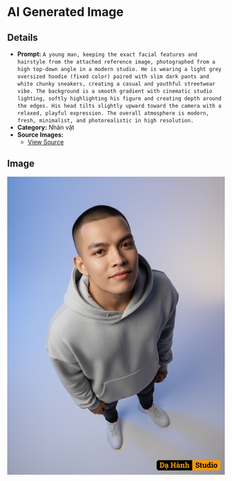 # AI Generated Image

## Details
- **Prompt:** `A young man, keeping the exact facial features and hairstyle from the attached reference image, photographed from a high top-down angle in a modern studio. He is wearing a light grey oversized hoodie (fixed color) paired with slim dark pants and white chunky sneakers, creating a casual and youthful streetwear vibe. The background is a smooth gradient with cinematic studio lighting, softly highlighting his figure and creating depth around the edges. His head tilts slightly upward toward the camera with a relaxed, playful expression. The overall atmosphere is modern, fresh, minimalist, and photorealistic in high resolution.`
- **Category:** Nhân vật
- **Source Images:**
  - [View Source](https://raw.githubusercontent.com/lenzcomvth/ImageLibrary/main/Male.png)

## Image
![AI Generated Image](./image-2025-10-06T20-41-24-441Z-61bwg.png)